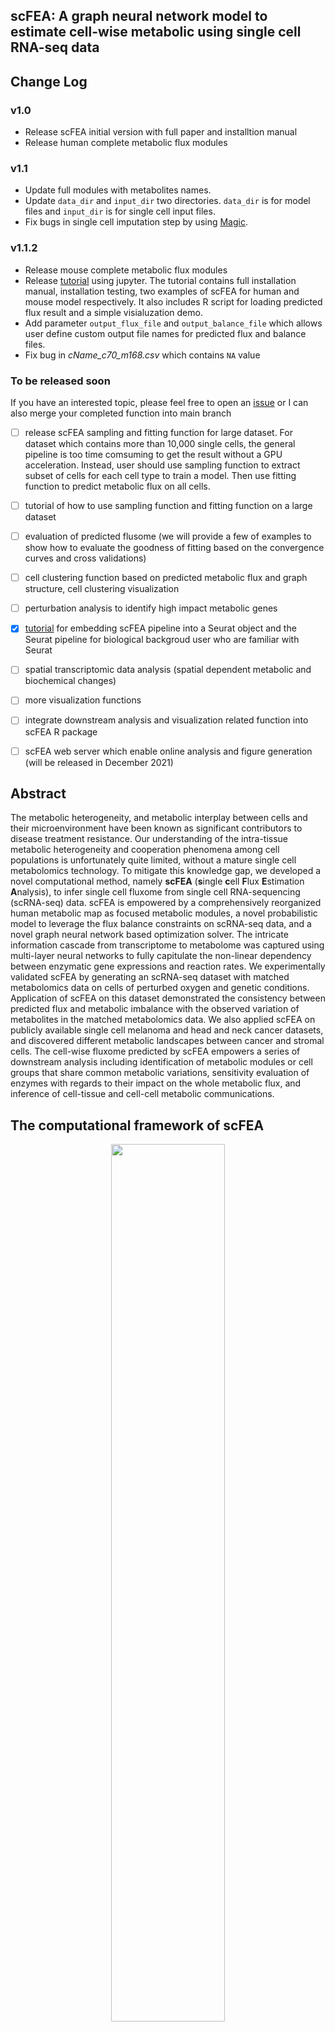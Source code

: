 ## scFEA: A graph neural network model to estimate cell-wise metabolic using single cell RNA-seq data

## Change Log

### v1.0
- Release scFEA initial version with full paper and installtion manual
- Release human complete metabolic flux modules

### v1.1
- Update full modules with metabolites names.
- Update `data_dir` and `input_dir` two directories. `data_dir` is for model files and `input_dir` is for single cell input files.
- Fix bugs in single cell imputation step by using [Magic](https://www.krishnaswamylab.org/projects/magic).

### v1.1.2
- Release mouse complete metabolic flux modules
- Release [tutorial](https://github.com/changwn/scFEA/blob/master/scFEA_tutorial1.ipynb) using jupyter. The tutorial contains full installation manual, installation testing, two examples of scFEA for human and mouse model respectively.  It also includes R script for loading predicted flux result and a simple visialuzation demo.
- Add parameter `output_flux_file` and `output_balance_file` which allows user define custom output file names for predicted flux and balance files.
- Fix bug in *cName_c70_m168.csv* which contains `NA` value

### To be released soon 
If you have an interested topic, please feel free to open an [issue](https://github.com/changwn/scFEA/issues) or I can also merge your completed function into main branch
- [ ] release scFEA sampling and fitting function for large dataset. For dataset which contains more than 10,000 single cells, the general pipeline is too time comsuming to get the result without a GPU acceleration. Instead, user should use sampling function to extract subset of cells for each cell type to train a model. Then use fitting function to predict metabolic flux on all cells.
- [ ] tutorial of how to use sampling function and fitting function on a large dataset
- [ ] evaluation of predicted flusome (we will provide a few of examples to show how to evaluate the goodness of fitting based on the convergence curves and cross validations)
- [ ] cell clustering function based on predicted metabolic flux and graph structure, cell clustering visualization
- [ ] perturbation analysis to identify high impact metabolic genes
- [x] [tutorial](https://github.com/changwn/scFEA/blob/master/scFEA_tutorial2.ipynb) for embedding scFEA pipeline into a Seurat object and the Seurat pipeline for biological backgroud user who are familiar with Seurat 
- [ ] spatial transcriptomic data analysis (spatial dependent metabolic and biochemical changes)
- [ ] more visualization functions
- [ ] integrate downstream analysis and visualization related function into scFEA R package
- [ ] scFEA web server which enable online analysis and figure generation (will be released in December 2021)



## Abstract

The metabolic heterogeneity, and metabolic interplay between cells and their microenvironment have been known as significant contributors to disease treatment resistance. Our understanding of the intra-tissue metabolic heterogeneity and cooperation phenomena among cell populations is unfortunately quite limited, without a mature single cell metabolomics technology. To mitigate this knowledge gap, we developed a novel computational method, namely **scFEA** (**s**ingle **c**ell **F**lux **E**stimation **A**nalysis), to infer single cell fluxome from single cell RNA-sequencing (scRNA-seq) data.  scFEA is empowered by a comprehensively reorganized human metabolic map as focused metabolic modules, a novel probabilistic model to leverage the flux balance constraints on scRNA-seq data, and a novel graph neural network based optimization solver. The intricate information cascade from transcriptome to metabolome was captured using multi-layer neural networks to fully capitulate the non-linear dependency between enzymatic gene expressions and reaction rates. We experimentally validated scFEA by generating an scRNA-seq dataset with matched metabolomics data on cells of perturbed oxygen and genetic conditions. Application of scFEA on this dataset demonstrated the consistency between predicted flux and metabolic imbalance with the observed variation of metabolites in the matched metabolomics data. We also applied scFEA on publicly available single cell melanoma and head and neck cancer datasets, and discovered different metabolic landscapes between cancer and stromal cells. The cell-wise fluxome predicted by scFEA empowers a series of downstream analysis including identification of metabolic modules or cell groups that share common metabolic variations, sensitivity evaluation of enzymes with regards to their impact on the whole metabolic flux, and inference of cell-tissue and cell-cell metabolic communications.

## The computational framework of scFEA

<p align="center">
  <img width="60%" src="https://github.com/changwn/scFEA/blob/master/doc/Figure%201.png">
</p>

## The manuscript and supplementary methods

Our paper and supplementary methods is available at [here](https://genome.cshlp.org/content/early/2021/07/22/gr.271205.120.abstract)!

## Supplementary figures and tables

[donwload supplementary files](https://github.com/changwn/scFEA/tree/master/supplementary%20data)

Supplementary Tables:



- Table S1. Information of reorganized human metabolic map.

- Table S2. Differentially expressed genes (DEG) and Pathway Enrichment (PE) results of the Pa03c cell line data.

- Table S3. ssGSEA results, metabolomics data and clusters of metabolic modules derived in the Pa03c cell line data.

- Table S4. Predicted cell type specific fluxome and metabolic imbalance in the melanoma and head and neck cancer data.


Supplementary Figures:

- Figure S1. qRT-PCR results. Mock and SCR are controls and siRef-1 are knock down of APEX1.

- Figure S2. Correlation between metabolomic difference of the eight metabolites and differences of the averaged ssGSEA score of the modules using the eight metabolites as a substrate, in the APEX1-KD cells vs control. The x-axis is the difference of averaged ssGSEA score in the APEX1-KD cells vs control and the y-axis is the fold change of observed metabolomic profile.

- Figure S3. The impact of each gene to the metabolic module 1-14 (glycolysis and TCA cycle modules) in the Pa03c cell line data. The x-axis represents genes and y-axis represents impacts. The larger absolute value on the y-axis indicates a stronger impact of the gene to the metabolic module.

- Figure S4. tSNE plot of the cell clusters generated based on metabolic flux of the pancreatic cancer cell line data.

- Figure S5. Boxplots of the predicted fluxes of Valine -> Succinyl-CoA, Isoleucine -> Succinyl-CoA, Isoleucine -> Acetyl-CoA, Glutathione -> Glycine + Cysteine, Glutathione -> Glutamate, Glutamate -> Glutamine and predicted changes in the abundance of Glutathione and Glutamate in the PV-ADSC of high stemness (HS) and more differentiation (MD).

- Figure S6. Convergency of the flux balance loss and non-negative loss during the training of scFEA on the pancreatic cancer cell line data. The hyper parameters of the two loss were set differently to form four experiments. The flux balance loss, non-negative loss and total loss were blue, red and black-dash colored.


## Requirements and Installation

scFEA is implemented by Python3. If you don't have python, please download [Anaconda](https://www.anaconda.com/download/#linux) with python 3 version.

- torch >= 0.4.1
- numpy >= 1.15.4
- pandas >= 0.23.4
- matplotlib >=3.0.2
- magic >= 2.0.4

Download scFEA:
```
git clone https://github.com/changwn/scFEA
```

Install requirements:
```
cd scFEA
conda install --file requirements
conda install pytorch torchvision -c pytorch
pip install --user magic-impute
```

## Usage

You can see the input arguments for scFEA by help option:
```
python src/scFEA.py --help
usage: scFEA.py [-h] [--data_dir <data_directory>]
                [--input_dir <input_directory>] [--res_dir <data_directory>]
                [--test_file TEST_FILE] [--moduleGene_file MODULEGENE_FILE]
                [--stoichiometry_matrix STOICHIOMETRY_MATRIX]
                [--sc_imputation {True,False}]

scFEA: A graph neural network model to estimate cell-wise metabolic flux using
single cell RNA-seq data

optional arguments:
  -h, --help            show this help message and exit
  --data_dir <data_directory>
                        The data directory for scFEA model files.
  --input_dir <input_directory>
                        The data directory for single cell input data.
  --res_dir <data_directory>
                        The data directory for result [output]. The output of scFEA includes two matrices, predicted metabolic flux and metabolites
                        stress at single cell resolution.
  --test_file TEST_FILE
                        The test SC file [input]. The input of scFEA is a single cell profile matrix, where row is gene and column is cell. Example
                        datasets are provided in /data/ folder. The input can be raw counts or normalised counts. The logarithm would be performed
                        if value larger than 30.
  --moduleGene_file MODULEGENE_FILE
                        The table contains genes for each module. We provide human and mouse two models in scFEA. For human model, please use
                        module_gene_m168.csv which is default. All candidate moduleGene files are provided in /data/ folder.
  --stoichiometry_matrix STOICHIOMETRY_MATRIX
                        The table describes relationship between compounds and modules. Each row is an intermediate metabolite and each column is
                        metabolic module. For human model, please use cmMat_171.csv which is default. All candidate stoichiometry matrices are
                        provided in /data/ folder.
  --cName_file CNAME_FILE
                        The name of compounds. The table contains two rows. First row is compounds name and second row is corresponding id.
  --sc_imputation {True,False}
                        Whether perform imputation for SC dataset (recommend set to <True> for 10x data).


```

**Run code with default parameters:**
```
python src/scFEA.py
```

**Other example:**
```
python src/scFEA.py --input_dir data --res_dir output --test_file Melissa_full.csv
```


## Citation

If you find our work helpful in your resarch or work, please cite us.


N. Alghamdi, W. Chang, P. Dang, X. Lu, C. Wan, Z. Huang, J. Wang, M. Fishel, S. Cao, C. Zhang. scFEA: A graph neural network model to estimate cell-wise metabolic using single cell RNA-seq data, under review at *Genome Research*, 2020. 



## Questions & Problems

If you have any questions or problems, please feel free to open a new issue [here](https://github.com/changwn/scFEA/issues). We will fix the new issue ASAP.  You can also email the maintainers and authors below.

- [Wennan Chang](https://changwn.github.io/)
(wnchang@iu.edu)

PhD candidate at [Biomedical Data Research Lab (BDRL)](https://zcslab.github.io/) , Indiana University School of Medicine
